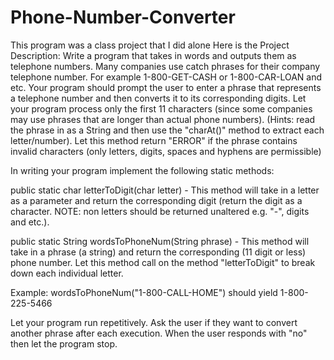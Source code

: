 # Phone-Number-Converter
This program was a class project that I did alone
Here is the Project Description:
Write a program that takes in words and outputs them as telephone numbers. Many companies use catch phrases for their company telephone number. For example 1-800-GET-CASH or 1-800-CAR-LOAN and etc. Your program should prompt the user to enter a phrase that represents a telephone number and then converts it to its corresponding digits. Let your program process only the first 11 characters (since some companies may use phrases that are longer than actual phone numbers). (Hints: read the phrase in as a String and then use the "charAt()" method to extract each letter/number). Let this method return "ERROR" if the phrase contains invalid characters (only letters, digits, spaces and hyphens are permissible)

In writing your program implement the following static methods:

public static char letterToDigit(char letter) - This method will take in a letter as a parameter and return the corresponding digit (return the digit as a character. NOTE: non letters should be returned unaltered e.g. "-", digits and etc.).


public static String wordsToPhoneNum(String phrase) - This method will take in a phrase (a string) and return the corresponding (11 digit or less) phone number. Let this method call on the method "letterToDigit" to break down each individual letter.

Example: wordsToPhoneNum("1-800-CALL-HOME") should yield 1-800-225-5466

Let your program run repetitively. Ask the user if they want to convert another phrase after each execution. When the user responds with "no" then let the program stop.
